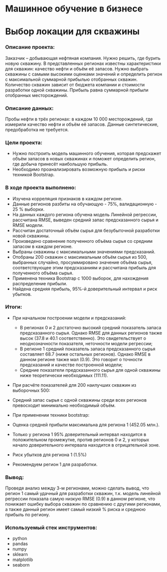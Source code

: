 # Машинное обучение в бизнесе
# Выбор локации для скважины
### Описание проекта: 
Заказчик – добывающая нефтяная компания. Нужно решить, где бурить новую скважину. В представленных регионах известны характеристики для скважин: качество нефти и объём её запасов. Нужно выбрать скважины с самыми высокими оценками значений и определить регион с максимальной суммарной прибылью отобранных скважин. Количество скважин зависит от бюджета компании и стоимости разработки одной скважины. Прибыль равна суммарной прибыли отобранных месторождений.
### Описание данных:
Пробы нефти в трёх регионах: в каждом 10 000 месторождений, где измерили качество нефти и объём её запасов. Данные синтетические, предобработка не требуется.
### Цели проекта:
-	Нужно построить модель машинного обучения, которая предскажет объём запасов в новых скважинах и поможет определить регион, где добыча принесёт наибольшую прибыль.
-	Необходимо проанализировать возможную прибыль и риски техникой Bootstrap.
### В ходе проекта выполнено:
- Изучена корреляция признаков в каждом регионе.
- Данные регионов разбиты на обучающую - 75%, валидационную - 25 % выборки.
- На данных каждого региона обучена модель Линейной регрессии, рассчитана RMSE, выведен средний запас предсказанного сырья и RMSE модели.
- Рассчитан достаточный объём сырья для безубыточной разработки новой скважины.
- Произведено сравнение полученного объёма сырья со средним запасом в каждом регионе.
- Выбраны скважины с максимальными значениями предсказаний. 
- Отобраны 200 скважин с максимальным объём сырья из 500, выбранных случайно, просуммировано значение объёма сырья, соответствующее этим предсказаниям и рассчитана прибыль для полученного объёма сырья.
- Применена техника Bootstrap с 1000 выборок, для нахождения распределение прибыли.
- Найдена средняя прибыль, 95%-й доверительный интервал и риск убытков. 
### Итоги:
-	При начальном построении модели и предсказаний:
    -	В регионах 0 и 2 достаточно высокий средний показатель запаса предсказанного сырья. Однако RMSE для данных регионов также высок (37.8 и 40.1 соответственно). Это свидетельствует о неоднозначности показателя, неточности модели регрессии;
    -	В регионе 1 средний показатель запаса предсказанного сырья составляет 68.7 (ниже остальных регионов). Однако RMSE в данном регионе также мал (0.9). Это говорит о точности предсказаний и качестве построенной модели;
    -	Средние показатели предсказанного сырья для одной скважины ниже теоретически необходимых (111.11).



- При расчёте показателей для 200 наилучших скважин из выборочных 500:
-	Средний запас сырья с одной скважины среди всех регионов превосходит минимально необходимый объём.
-	При применении техники bootstrap:
-	Оценка средней прибыли максимальна для региона 1 (452.05 млн.).
-	Только у региона 1 95% доверительный интервал находится в положительном промежутке, против регионов 0 и 2, у которых начало доверительного интервала находится в отрицательной зоне.
  -	Риск убытков для региона 1 (1.5%)
  -	Рекомендуем регион 1 для разработки.
###  Вывод:
Проведя анализ между 3-м регионами, можно сделать вывод, что регион 1 самый удачный для разработки скважин, т.к. модель линейной регрессии показала самую низкую RMSE (0.9) в данном регионе, что понижает ошибку выбора скважин по сравнению с другими регионами, а также данный регион имеет самый низкий % риска и среднюю прибыль по региону.
### Используемый стек инструментов:
- python
- pandas
- numpy
- sklearn
- matplotlib
- seaborn
